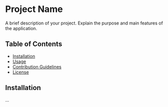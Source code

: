 # Project Name

A brief description of your project. Explain the purpose and main features of the application.

## Table of Contents

- [Installation](#installation)
- [Usage](#usage)
- [Contribution Guidelines](#contribution-guidelines)
- [License](#license)

## Installation

...
